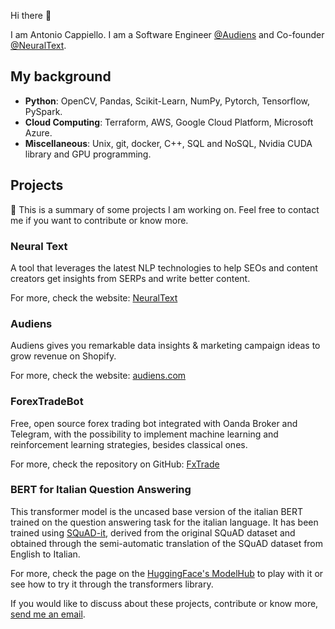 Hi there 👋

I am Antonio Cappiello. I am a Software Engineer [@Audiens](https://audiens.com) and Co-founder [@NeuralText](https://neuraltext.com).


## My background

- **Python**: OpenCV, Pandas, Scikit-Learn, NumPy, Pytorch, Tensorflow, PySpark.
- **Cloud Computing**: Terraform, AWS, Google Cloud Platform, Microsoft Azure.
- **Miscellaneous**: Unix, git, docker, C++, SQL and NoSQL, Nvidia CUDA library and GPU programming.


## Projects

🔭 This is a summary of some projects I am working on. Feel free to contact me if you want to contribute or know more.

### Neural Text

A tool that leverages the latest NLP technologies to help SEOs and content creators get insights from SERPs and write better content.

For more, check the website: [NeuralText](https://neuraltext.com)

### Audiens

Audiens gives you remarkable data insights & marketing campaign ideas to grow revenue on Shopify.

For more, check the website: [audiens.com](https://audiens.com)

### ForexTradeBot

Free, open source forex trading bot integrated with Oanda Broker and Telegram, with the possibility to implement machine learning and reinforcement learning strategies, besides classical ones.

For more, check the repository on GitHub: [FxTrade](https://github.com/antocapp/fx-trade)

### BERT for Italian Question Answering

This transformer model is the uncased base version of the italian BERT trained on the question answering task for the italian language. It has been trained using [SQuAD-it](http://sag.art.uniroma2.it/demo-software/squadit/), derived from the original SQuAD dataset and obtained through the semi-automatic translation of the SQuAD dataset from English to Italian.

For more, check the page on the [HuggingFace's ModelHub](https://huggingface.co/antoniocappiello/bert-base-italian-uncased-squad-it) to play with it or see how to try it through the transformers library.

If you would like to discuss about these projects, contribute or know more, [send me an email](mailto:antoniocappiello@gmx.com).